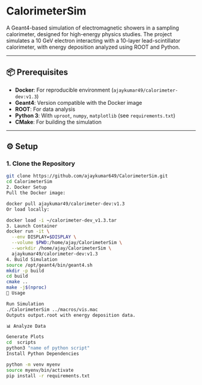 # CalorimeterSim

A Geant4-based simulation of electromagnetic showers in a sampling calorimeter, designed for high-energy physics studies. The project simulates a 10 GeV electron interacting with a 10-layer lead-scintillator calorimeter, with energy deposition analyzed using ROOT and Python.

---

## 📦 Prerequisites

- **Docker**: For reproducible environment (`ajaykumar49/calorimeter-dev:v1.3`)
- **Geant4**: Version compatible with the Docker image
- **ROOT**: For data analysis
- **Python 3**: With `uproot`, `numpy`, `matplotlib` (see `requirements.txt`)
- **CMake**: For building the simulation

---

## ⚙️ Setup

### 1. Clone the Repository

```bash
git clone https://github.com/ajaykumar649/CalorimeterSim.git
cd CalorimeterSim
2. Docker Setup
Pull the Docker image:

docker pull ajaykumar49/calorimeter-dev:v1.3
Or load locally:

docker load -i ~/calorimeter-dev_v1.3.tar
3. Launch Container
docker run -it \
  --env DISPLAY=$DISPLAY \
  --volume $PWD:/home/ajay/CalorimeterSim \
  --workdir /home/ajay/CalorimeterSim \
  ajaykumar49/calorimeter-dev:v1.3
4. Build Simulation
source /opt/geant4/bin/geant4.sh
mkdir -p build
cd build
cmake ..
make -j$(nproc)
🚀 Usage

Run Simulation
./CalorimeterSim ../macros/vis.mac
Outputs output.root with energy deposition data.

📊 Analyze Data

Generate Plots
cd  scripts
python3 "name of python script"
Install Python Dependencies

python -m venv myenv
source myenv/bin/activate
pip install -r requirements.txt

